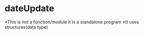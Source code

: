 # dateUpdate
*This is not a function/module it is a standalone program
*It uses structures(data type)

